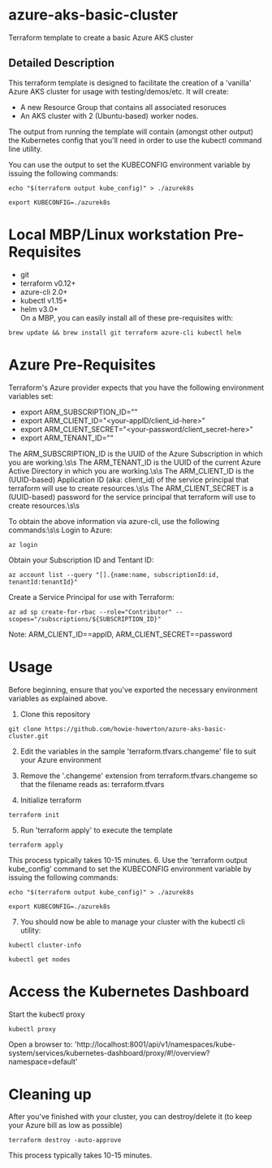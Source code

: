 # azure-aks-basic-cluster
Terraform template to create a basic Azure AKS cluster


## Detailed Description

This terraform template is designed to facilitate the creation of a 'vanilla' Azure AKS cluster for usage with testing/demos/etc.
It will create:
- A new Resource Group that contains all associated resoruces
- An AKS cluster with 2 (Ubuntu-based) worker nodes.

The output from running the template will contain (amongst other output) the Kubernetes config that you'll need in order to use the kubectl command line utility.

You can use the output to set the KUBECONFIG environment variable by issuing the following commands:
```
echo "$(terraform output kube_config)" > ./azurek8s
```
```
export KUBECONFIG=./azurek8s
```


# Local MBP/Linux workstation Pre-Requisites
- git               
- terraform v0.12+  
- azure-cli 2.0+
- kubectl v1.15+    
- helm v3.0+        
On a MBP, you can easily install all of these pre-requisites with:
```
brew update && brew install git terraform azure-cli kubectl helm
```


# Azure Pre-Requisites
Terraform's Azure provider expects that you have the following environment variables set:

- export ARM_SUBSCRIPTION_ID="<your-subscriptionId-here>"
- export ARM_CLIENT_ID="<your-appID/client_id-here>"
- export ARM_CLIENT_SECRET="<your-password/client_secret-here>"
- export ARM_TENANT_ID="<your-tenantId-here>"

The ARM_SUBSCRIPTION_ID is the UUID of the Azure Subscription in which you are working.\s\s
The ARM_TENANT_ID is the UUID of the current Azure Active Directory in which you are working.\s\s 
The ARM_CLIENT_ID is the (UUID-based) Application ID (aka: client_id) of the service principal that terraform will use to create resources.\s\s
The ARM_CLIENT_SECRET is a (UUID-based) password for the service principal that terraform will use to create resources.\s\s

To obtain the above information via azure-cli, use the following commands:\s\s
Login to Azure:
```
az login
```
Obtain your Subscription ID and Tentant ID:
```
az account list --query "[].{name:name, subscriptionId:id, tenantId:tenantId}"
```
Create a Service Principal for use with Terraform:
```
az ad sp create-for-rbac --role="Contributor" --scopes="/subscriptions/${SUBSCRIPTION_ID}"
```
Note: ARM_CLIENT_ID==appID, ARM_CLIENT_SECRET==password



# Usage
Before beginning, ensure that you've exported the necessary environment variables as explained above.

1. Clone this repository
```
git clone https://github.com/howie-howerton/azure-aks-basic-cluster.git
```
2. Edit the variables in the sample 'terraform.tfvars.changeme' file to suit your Azure environment

3. Remove the '.changeme' extension from terraform.tfvars.changeme so that the filename reads as: terraform.tfvars

4. Initialize terraform
```
terraform init
```
5. Run 'terraform apply' to execute the template
```
terraform apply
```
   This process typically takes 10-15 minutes.
6. Use the 'terraform output kube_config' command to set the KUBECONFIG environment variable by issuing the following commands:
```
echo "$(terraform output kube_config)" > ./azurek8s
```
```
export KUBECONFIG=./azurek8s
```
7. You should now be able to manage your cluster with the kubectl cli utility:
```
kubectl cluster-info
```
```
kubectl get nodes
```

# Access the Kubernetes Dashboard
Start the kubectl proxy
```
kubectl proxy
```
Open a browser to:  'http://localhost:8001/api/v1/namespaces/kube-system/services/kubernetes-dashboard/proxy/#!/overview?namespace=default'

# Cleaning up
After you've finished with your cluster, you can destroy/delete it (to keep your Azure bill as low as possible)
```
terraform destroy -auto-approve
```
   This process typically takes 10-15 minutes.
